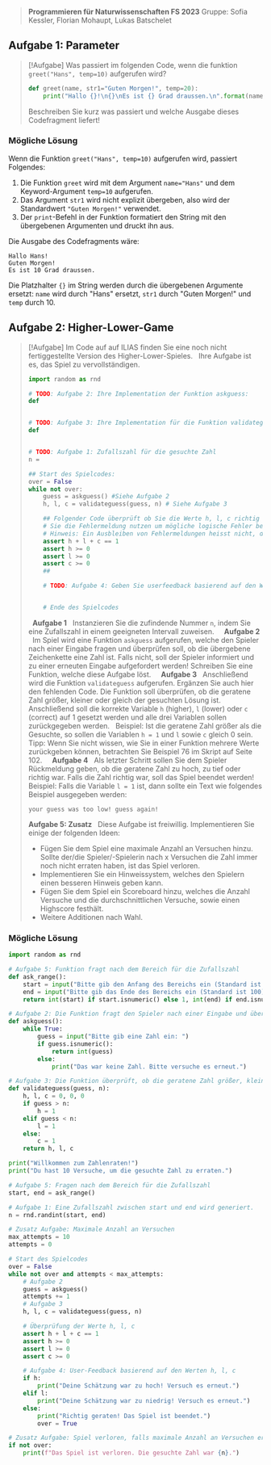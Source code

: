 
> **Programmieren für Naturwissenschaften FS 2023**
> Gruppe: Sofia Kessler, Florian Mohaupt, Lukas Batschelet

## Aufgabe 1: Parameter

> [!Aufgabe]
> Was passiert im folgenden Code, wenn die funktion `greet("Hans", temp=10)` aufgerufen wird?
>
> ```python
> def greet(name, str1="Guten Morgen!", temp=20):
>     print("Hallo {}!\n{}\nEs ist {} Grad draussen.\n".format(name, str1, temp))
> ```
>
> Beschreiben Sie kurz was passiert und welche Ausgabe dieses Codefragment liefert!

### Mögliche Lösung

Wenn die Funktion `greet("Hans", temp=10)` aufgerufen wird, passiert Folgendes:

1. Die Funktion `greet` wird mit dem Argument `name="Hans"` und dem Keyword-Argument `temp=10` aufgerufen.
2. Das Argument `str1` wird nicht explizit übergeben, also wird der Standardwert `"Guten Morgen!"` verwendet.
3. Der `print`-Befehl in der Funktion formatiert den String mit den übergebenen Argumenten und druckt ihn aus.

Die Ausgabe des Codefragments wäre:

```
Hallo Hans!
Guten Morgen!
Es ist 10 Grad draussen.
```

Die Platzhalter `{}` im String werden durch die übergebenen Argumente ersetzt: `name` wird durch "Hans" ersetzt, `str1` durch "Guten Morgen!" und `temp` durch 10.

<div style="page-break-after: always;"></div>

## Aufgabe 2: Higher-Lower-Game

> [!Aufgabe]
> Im Code auf auf ILIAS finden Sie eine noch nicht fertiggestellte Version des Higher-Lower-Spieles.  
> Ihre Aufgabe ist es, das Spiel zu vervollständigen.  
>
> ```python
> import random as rnd
>
> # TODO: Aufgabe 2: Ihre Implementation der Funktion askguess:
> def
>
>
> # TODO: Aufgabe 3: Ihre Implementation für die Funktion validateguess:
> def
>
>
> # TODO: Aufgabe 1: Zufallszahl für die gesuchte Zahl
> n =
>
> ## Start des Spielcodes:
> over = False
> while not over:
>     guess = askguess() #Siehe Aufgabe 2
>     h, l, c = validateguess(guess, n) # Siehe Aufgabe 3
>
>     ## Folgender Code überprüft ob Sie die Werte h, l, c richtig gesetzt haben. Sollte ein Fehler auftreten so können
>     # Sie die Fehlermeldung nutzen um mögliche logische Fehler bei Ihrer Implementation aus Aufgabe 3 zu überprüfen.
>     # Hinweis: Ein Ausbleiben von Fehlermeldungen heisst nicht, dass der Code wie gewünscht funktioniert.
>     assert h + l + c == 1
>     assert h >= 0
>     assert l >= 0
>     assert c >= 0
>     ##
>
>     # TODO: Aufgabe 4: Geben Sie userfeedback basierend auf den Werten h, l, c:
>
>
>     # Ende des Spielcodes
> ```
>  
> **Aufgabe 1**  
> Instanzieren Sie die zufindende Nummer `n`, indem Sie eine Zufallszahl in einem geeigneten Intervall zuweisen.  
>  
> **Aufgabe 2**  
> Im Spiel wird eine Funktion `askguess` aufgerufen, welche den Spieler nach einer Eingabe fragen und überprüfen soll, ob die übergebene Zeichenkette eine Zahl ist. Falls nicht, soll der Spieler informiert und zu einer erneuten Eingabe aufgefordert werden! Schreiben Sie eine Funktion, welche diese Aufgabe löst.  
>  
> **Aufgabe 3**  
> Anschließend wird die Funktion `validateguess` aufgerufen. Ergänzen Sie auch hier den fehlenden Code. Die Funktion soll überprüfen, ob die geratene Zahl größer, kleiner oder gleich der gesuchten Lösung ist. Anschließend soll die korrekte Variable `h` (higher), `l` (lower) oder `c` (correct) auf 1 gesetzt werden und alle drei Variablen sollen zurückgegeben werden.  
> Beispiel: Ist die geratene Zahl größer als die Gesuchte, so sollen die Variablen `h = 1` und `l` sowie `c` gleich 0 sein.  
> Tipp: Wenn Sie nicht wissen, wie Sie in einer Funktion mehrere Werte zurückgeben können, betrachten Sie Beispiel 76 im Skript auf Seite 102.  
>  
> **Aufgabe 4**  
> Als letzter Schritt sollen Sie dem Spieler Rückmeldung geben, ob die geratene Zahl zu hoch, zu tief oder richtig war. Falls die Zahl richtig war, soll das Spiel beendet werden! Beispiel: Falls die Variable `l = 1` ist, dann sollte ein Text wie folgendes Beispiel ausgegeben werden:  
>
> ```
> your guess was too low! guess again!
> ```
>
> **Aufgabe 5: Zusatz**  
> Diese Aufgabe ist freiwillig. Implementieren Sie einige der folgenden Ideen:  
> - Fügen Sie dem Spiel eine maximale Anzahl an Versuchen hinzu. Sollte der/die Spieler/-Spielerin nach x Versuchen die Zahl immer noch nicht erraten haben, ist das Spiel verloren.  
> - Implementieren Sie ein Hinweissystem, welches den Spielern einen besseren Hinweis geben kann.  
> - Fügen Sie dem Spiel ein Scoreboard hinzu, welches die Anzahl Versuche und die durchschnittlichen Versuche, sowie einen Highscore festhält.  
> - Weitere Additionen nach Wahl.  

<div style="page-break-after: always;"></div>

### Mögliche Lösung

```python
import random as rnd

# Aufgabe 5: Funktion fragt nach dem Bereich für die Zufallszahl
def ask_range():
    start = input("Bitte gib den Anfang des Bereichs ein (Standard ist 1): ")
    end = input("Bitte gib das Ende des Bereichs ein (Standard ist 100): ")
    return int(start) if start.isnumeric() else 1, int(end) if end.isnumeric() else 100

# Aufgabe 2: Die Funktion fragt den Spieler nach einer Eingabe und überprüft, ob es eine Zahl ist.
def askguess():
    while True:
        guess = input("Bitte gib eine Zahl ein: ")
        if guess.isnumeric():
            return int(guess)
        else:
            print("Das war keine Zahl. Bitte versuche es erneut.")

# Aufgabe 3: Die Funktion überprüft, ob die geratene Zahl größer, kleiner oder gleich der gesuchten Zahl ist.
def validateguess(guess, n):
    h, l, c = 0, 0, 0
    if guess > n:
        h = 1
    elif guess < n:
        l = 1
    else:
        c = 1
    return h, l, c

print("Willkommen zum Zahlenraten!")
print("Du hast 10 Versuche, um die gesuchte Zahl zu erraten.")

# Aufgabe 5: Fragen nach dem Bereich für die Zufallszahl
start, end = ask_range()

# Aufgabe 1: Eine Zufallszahl zwischen start und end wird generiert.
n = rnd.randint(start, end)

# Zusatz Aufgabe: Maximale Anzahl an Versuchen
max_attempts = 10
attempts = 0

# Start des Spielcodes
over = False
while not over and attempts < max_attempts:
    # Aufgabe 2
    guess = askguess()
    attempts += 1
    # Aufgabe 3
    h, l, c = validateguess(guess, n)

    # Überprüfung der Werte h, l, c
    assert h + l + c == 1
    assert h >= 0
    assert l >= 0
    assert c >= 0

    # Aufgabe 4: User-Feedback basierend auf den Werten h, l, c
    if h:
        print("Deine Schätzung war zu hoch! Versuch es erneut.")
    elif l:
        print("Deine Schätzung war zu niedrig! Versuch es erneut.")
    else:
        print("Richtig geraten! Das Spiel ist beendet.")
        over = True

# Zusatz Aufgabe: Spiel verloren, falls maximale Anzahl an Versuchen erreicht ist
if not over:
    print(f"Das Spiel ist verloren. Die gesuchte Zahl war {n}.")
```
